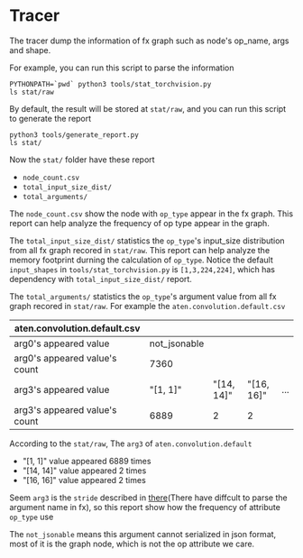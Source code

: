 




# Tracer
The tracer dump the information of fx graph such as node's op_name, args and shape.

For example, you can run this script to parse the information
```
PYTHONPATH=`pwd` python3 tools/stat_torchvision.py
ls stat/raw
```

By default, the result will be stored at `stat/raw`, and you can run this script to generate the report
```
python3 tools/generate_report.py
ls stat/
```
Now the `stat/` folder have these report
 - `node_count.csv`
 - `total_input_size_dist/`
 - `total_arguments/`

The `node_count.csv` show the node with `op_type` appear in the fx graph. This report can help analyze the frequency of op type appear in the graph.

The `total_input_size_dist/` statistics the `op_type`'s input_size distribution from all fx graph recored in `stat/raw`. This report can help analyze the memory footprint durning the calculation of `op_type`. Notice the default `input_shapes` in `tools/stat_torchvision.py` is `[1,3,224,224]`, which has dependency with `total_input_size_dist/` report.

The `total_arguments/` statistics the `op_type`'s argument value from all fx graph recored in `stat/raw`. For example the `aten.convolution.default.csv`

| aten.convolution.default.csv  |              |            |            |     |
| ----------------------------- | ------------ | ---------- | ---------- | --- |
| arg0's appeared value         | not_jsonable |            |            |     |
| arg0's appeared value's count | 7360         |            |            |     |
| arg3's appeared value         | "[1, 1]"     | "[14, 14]" | "[16, 16]" | ... |
| arg3's appeared value's count | 6889         | 2          | 2          |     |

According to the `stat/raw`, The `arg3` of `aten.convolution.default`
 - "[1, 1]" value appeared 6889 times
 - "[14, 14]" value appeared 2 times
 - "[16, 16]" value appeared 2 times

Seem `arg3` is the `stride` described in [there](https://pytorch.org/docs/stable/torch.compiler_ir.html#torch-compiler-ir)(There have diffcult to parse the argument name in fx), so this report show how the frequency of attribute `op_type` use

The `not_jsonable` means this argument cannot serialized in json format, most of it is the graph node, which is not the op attribute we care.

